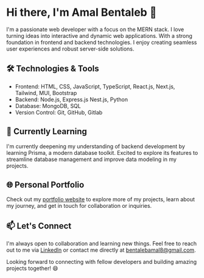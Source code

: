 # Hi there, I'm Amal Bentaleb 👋

I'm a passionate web developer with a focus on the MERN stack. 
I love turning ideas into interactive and dynamic web applications. 
With a strong foundation in frontend and backend technologies.
I enjoy creating seamless user experiences and robust server-side solutions.

## 🛠️ Technologies & Tools
- Frontend: HTML, CSS, JavaScript, TypeScript, React.js, Next.js, Tailwind, MUI, Bootstrap 
- Backend: Node.js, Express.js Nest.js, Python
- Database: MongoDB, SQL
- Version Control: Git, GitHub, Gitlab

## 🌱 Currently Learning
I'm currently deepening my understanding of backend development by learning Prisma, a modern database toolkit. 
Excited to explore its features to streamline database management and improve data modeling in my projects.

## 🌐 Personal Portfolio

Check out my [portfolio website](https://amal-bentaleb.vercel.app/) to explore more of my projects, learn about my journey, and get in touch for collaboration or inquiries.

## 📫 Let's Connect

I'm always open to collaboration and learning new things. 
Feel free to reach out to me via [LinkedIn](https://www.linkedin.com/in/amal-bentaleb-266579195/) 
or contact me directly at [bentalebamal8@gmail.com](bentalebamal8@gmail.com).

Looking forward to connecting with fellow developers and building amazing projects together! 😄
